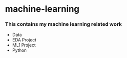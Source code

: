 # machine-learning
### This contains my machine learning related work


- Data
- EDA Project
- ML1 Project
- Python
